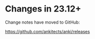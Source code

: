 # Changes in 23.12+

Change notes have moved to GitHub:

<https://github.com/ankitects/anki/releases>